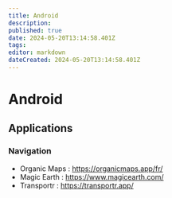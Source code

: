 ```yaml
---
title: Android
description: 
published: true
date: 2024-05-20T13:14:58.401Z
tags: 
editor: markdown
dateCreated: 2024-05-20T13:14:58.401Z
---
```


# Android

## Applications

### Navigation

- Organic Maps : <https://organicmaps.app/fr/>
- Magic Earth : <https://www.magicearth.com/>
- Transportr : <https://transportr.app/>